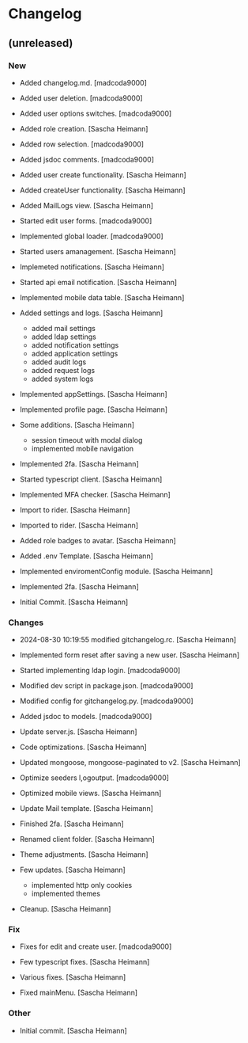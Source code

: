 # Changelog


## (unreleased)

### New

* Added changelog.md. [madcoda9000]

* Added user deletion. [madcoda9000]

* Added user options switches. [madcoda9000]

* Added role creation. [Sascha Heimann]

* Added row selection. [madcoda9000]

* Added jsdoc comments. [madcoda9000]

* Added user create functionality. [Sascha Heimann]

* Added createUser functionality. [Sascha Heimann]

* Added MailLogs view. [Sascha Heimann]

* Started edit user forms. [madcoda9000]

* Implemented global loader. [madcoda9000]

* Started users amanagement. [Sascha Heimann]

* Implemeted notifications. [Sascha Heimann]

* Started api email notification. [Sascha Heimann]

* Implemented mobile data table. [Sascha Heimann]

* Added settings and logs. [Sascha Heimann]

  - added mail settings
  - added ldap settings
  - added notification settings
  - added application settings
  - added audit logs
  - added request logs
  - added system logs

* Implemented appSettings. [Sascha Heimann]

* Implemented profile page. [Sascha Heimann]

* Some additions. [Sascha Heimann]

  - session timeout with modal dialog
  - implemented mobile navigation

* Implemented 2fa. [Sascha Heimann]

* Started typescript client. [Sascha Heimann]

* Implemented MFA checker. [Sascha Heimann]

* Import to rider. [Sascha Heimann]

* Imported to rider. [Sascha Heimann]

* Added role badges to avatar. [Sascha Heimann]

* Added .env Template. [Sascha Heimann]

* Implemented enviromentConfig module. [Sascha Heimann]

* Implemented 2fa. [Sascha Heimann]

* Initial Commit. [Sascha Heimann]

### Changes

* 2024-08-30 10:19:55 modified gitchangelog.rc. [Sascha Heimann]

* Implemented form reset after saving a new user. [Sascha Heimann]

* Started implementing ldap login. [madcoda9000]

* Modified dev script in package.json. [madcoda9000]

* Modified config for gitchangelog.py. [madcoda9000]

* Added jsdoc to models. [madcoda9000]

* Update server.js. [Sascha Heimann]

* Code optimizations. [Sascha Heimann]

* Updated mongoose, mongoose-paginated to v2. [Sascha Heimann]

* Optimize seeders l,ogoutput. [madcoda9000]

* Optimized mobile views. [Sascha Heimann]

* Update Mail template. [Sascha Heimann]

* Finished 2fa. [Sascha Heimann]

* Renamed client folder. [Sascha Heimann]

* Theme adjustments. [Sascha Heimann]

* Few updates. [Sascha Heimann]

  - implemented http only cookies
  - implemented themes

* Cleanup. [Sascha Heimann]

### Fix

* Fixes for edit and create user. [madcoda9000]

* Few typescript fixes. [Sascha Heimann]

* Various fixes. [Sascha Heimann]

* Fixed mainMenu. [Sascha Heimann]

### Other

* Initial commit. [Sascha Heimann]


